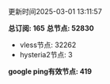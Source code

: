 更新时间2025-03-01 13:11:57

**总订阅: 165**
**总节点: 52830**
- vless节点: 32262
- hysteria2节点: 3

**google ping有效节点: 419**
